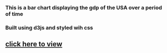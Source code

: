 

### This is a bar chart displaying the gdp of the USA over a period of time
### Built using d3js and styled wih css

## <a href="https://optimistic-hodgkin-85f71d.netlify.app/"> click here to view </a>
